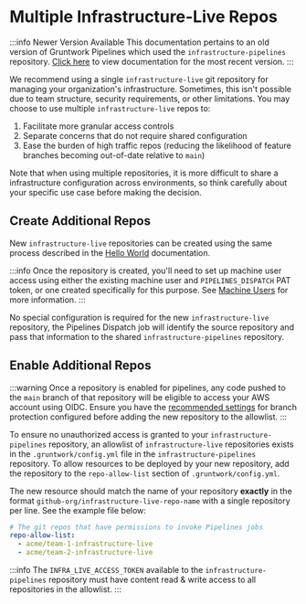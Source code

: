 # Multiple Infrastructure-Live Repos

:::info Newer Version Available
This documentation pertains to an old version of Gruntwork Pipelines which used the `infrastructure-pipelines` repository. [Click here](../../pipelines/overview/) to view documentation for the most recent version.
:::

We recommend using a single `infrastructure-live` git repository for managing your organization's infrastructure.
Sometimes, this isn't possible due to team structure, security requirements, or other limitations.
You may choose to use multiple `infrastructure-live` repos to:

1. Facilitate more granular access controls
1. Separate concerns that do not require shared configuration
1. Ease the burden of high traffic repos (reducing the likelihood of feature branches becoming out-of-date relative to `main`)

Note that when using multiple repositories, it is more difficult to share a infrastructure configuration across environments,
so think carefully about your specific use case before making the decision.


## Create Additional Repos

New `infrastructure-live` repositories can be created using the same process described in the
[Hello World](../hello-world#setting-up-the-repositories) documentation.

:::info
Once the repository is created, you'll need to set up machine user access using either the existing machine user and `PIPELINES_DISPATCH` PAT token,
or one created specifically for this purpose. See [Machine Users](machine-users) for more information.
:::

No special configuration is required for the new `infrastructure-live` repository,
the Pipelines Dispatch job will identify the source repository and pass that information
to the shared `infrastructure-pipelines` repository.

## Enable Additional Repos

:::warning
Once a repository is enabled for pipelines, any code pushed to the `main` branch of that repository will be eligible to access your
AWS account using OIDC. Ensure you have the [recommended settings](branch-protection) for branch protection configured before adding the new
repository to the allowlist.
:::

To ensure no unauthorized access is granted to your `infrastructure-pipelines` repository,
an allowlist of `infrastructure-live` repositories exists in the `.gruntwork/config.yml` file in the `infrastructure-pipelines` repository.
To allow resources to be deployed by your new repository,
add the repository to the `repo-allow-list` section of `.gruntwork/config.yml`.

The new resource should match the name of your repository **exactly** in the format
`github-org/infrastructure-live-repo-name` with a single repository per line. See the example file below:

```yml title=infrastructure-pipelines/.gruntwork/config.yml
# The git repos that have permissions to invoke Pipelines jobs
repo-allow-list:
  - acme/team-1-infrastructure-live
  - acme/team-2-infrastructure-live
```

:::info
The `INFRA_LIVE_ACCESS_TOKEN` available to the `infrastructure-pipelines` repository must have content read & write access to all repositories in the allowlist.
:::


<!-- ##DOCS-SOURCER-START
{
  "sourcePlugin": "local-copier",
  "hash": "d492c3f3f068ced6c6c9af871eb11719"
}
##DOCS-SOURCER-END -->
